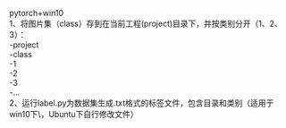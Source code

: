 pytorch+win10  
1、将图片集（class）存到在当前工程(project)目录下，并按类别分开（1、2、3）：  
-project  
  -class  
    -1  
    -2  
    -3  
    -...  
 2、运行label.py为数据集生成.txt格式的标签文件，包含目录和类别（适用于win10下\\，Ubuntu下自行修改文件）  
  
